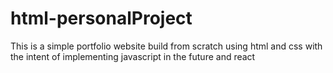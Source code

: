 # html-personalProject
This is a simple portfolio website build from scratch using html and css with the intent of implementing javascript in the future and react
